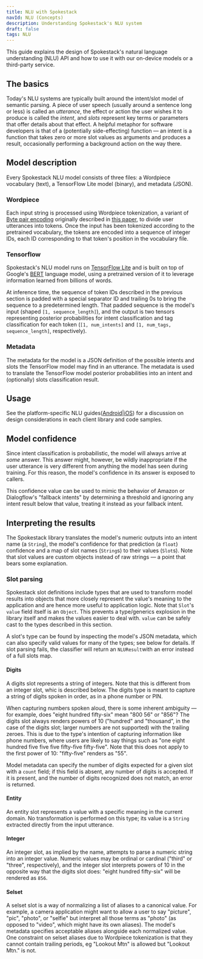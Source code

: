 ```yaml
---
title: NLU with Spokestack
navId: NLU (Concepts)
description: Understanding Spokestack's NLU system
draft: false
tags: NLU
---
```


This guide explains the design of Spokestack's natural language understanding (NLU) API and how to use it with our on-device models or a third-party service.

## The basics

Today's NLU systems are typically built around the intent/slot model of semantic parsing. A piece of user speech (usually around a sentence long or less) is called an _utterance_, the effect or action the user wishes it to produce is called the _intent_, and _slots_ represent key terms or parameters that offer details about that effect. A helpful metaphor for software developers is that of a (potentially side-effecting) function — an intent is a function that takes zero or more slot values as arguments and produces a result, occasionally performing a background action on the way there.

## Model description

Every Spokestack NLU model consists of three files: a Wordpiece vocabulary (text), a TensorFlow Lite model (binary), and metadata (JSON).

### Wordpiece

Each input string is processed using Wordpiece tokenization, a variant of [Byte pair encoding](https://en.wikipedia.org/wiki/Byte_pair_encoding) originally described in [this paper](https://static.googleusercontent.com/media/research.google.com/ja//pubs/archive/37842.pdf), to divide user utterances into tokens. Once the input has been tokenized according to the pretrained vocabulary, the tokens are encoded into a sequence of integer IDs, each ID corresponding to that token's position in the vocabulary file.

### Tensorflow

Spokestack's NLU model runs on [TensorFlow Lite](https://www.tensorflow.org/lite) and is built on top of Google's [BERT](<https://en.wikipedia.org/wiki/BERT_(language_model)>) language model, using a pretrained version of it to leverage information learned from billions of words.

At inference time, the sequence of token IDs described in the previous section is padded with a special separator ID and trailing 0s to bring the sequence to a predetermined length. That padded sequence is the model's input (shaped `[1, sequence_length]`), and the output is two tensors representing posterior probabilities for intent classification and tag classification for each token (`[1, num_intents]` and `[1, num_tags, sequence_length]`, respectively).

### Metadata

The metadata for the model is a JSON definition of the possible intents and slots the TensorFlow model may find in an utterance. The metadata is used to translate the TensorFlow model posterior probabilities into an intent and (optionally) slots classification result.

## Usage

See the platform-specific NLU guides([Android](/docs/android/nlu)|[iOS](/docs/ios/nlu)) for a discussion on design considerations in each client library and code samples.

## Model confidence

Since intent classification is probabilistic, the model will always arrive at _some_ answer. This answer might, however, be wildly inappropriate if the user utterance is very different from anything the model has seen during training. For this reason, the model's confidence in its answer is exposed to callers.

This confidence value can be used to mimic the behavior of Amazon or Dialogflow's "fallback intents" by determining a threshold and ignoring any intent result below that value, treating it instead as your fallback intent.

## Interpreting the results

The Spokestack library translates the model's numeric outputs into an intent name (a `String`), the model's confidence for that prediction (a `float`) confidence and a map of slot names (`String`s) to their values (`Slot`s). Note that slot values are custom objects instead of raw strings — a point that bears some explanation.

### Slot parsing

Spokestack slot definitions include types that are used to transform model results into objects that more closely represent the value's meaning to the application and are hence more useful to application logic. Note that `Slot`'s `value` field itself is an `Object`. This prevents a type/generics explosion in the library itself and makes the values easier to deal with. `value` can be safely cast to the types described in this section.

A slot's type can be found by inspecting the model's JSON metadata, which can also specify valid values for many of the types; see below for details. If slot parsing fails, the classifier will return an `NLUResult`with an error instead of a full slots map.

#### Digits

A digits slot represents a string of integers. Note that this is different from an integer slot, whic is described below. The digits type is meant to capture a string of digits spoken in order, as in a phone number or PIN.

When capturing numbers spoken aloud, there is some inherent ambiguity — for example, does "eight hundred fifty-six" mean "800 56" or "856"? The digits slot always renders powers of 10 ("hundred" and "thousand", in the case of the digits slot; larger numbers are not supported) with the trailing zeroes. This is due to the type's intention of capturing information like phone numbers, where users are likely to say things such as "one eight hundred five five five fifty-five fifty-five". Note that this does not apply to the first power of 10: "fifty-five" renders as "55".

Model metadata can specify the number of digits expected for a given slot with a `count` field; if this field is absent, any number of digits is accepted. If it is present, and the number of digits recognized does not match, an error is returned.

#### Entity

An entity slot represents a value with a specific meaning in the current domain. No transformation is performed on this type; its value is a `String` extracted directly from the input utterance.

#### Integer

An integer slot, as implied by the name, attempts to parse a numeric string into an integer value. Numeric values may be ordinal or cardinal ("third" or "three", respectively), and the integer slot interprets powers of 10 in the opposite way that the digits slot does: "eight hundred fifty-six" will be rendered as `856`.

#### Selset

A selset slot is a way of normalizing a list of aliases to a canonical value. For example, a camera application might want to allow a user to say "picture", "pic", "photo", or "selfie" but interpret all those terms as "photo" (as opposed to "video", which might have its own aliases). The model's metadata specifies acceptable aliases alongside each normalized value. One constraint on selset aliases due to Wordpiece tokenization is that they cannot contain trailing periods, eg "Lookout Mtn" is allowed but "Lookout Mtn." is not.
